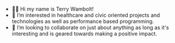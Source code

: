 - 👋🏽 Hi my name is Terry Wambolt!
- 👀 I’m interested in healthcare and civic oriented projects and technologies as well as performance based programming.
- 🤝 I’m looking to collaborate on just about anything as long as it's interesting and is geared towards making a positive impact.
<!---
twambolt/twambolt is a ✨ special ✨ repository because its `README.md` (this file) appears on your GitHub profile.
You can click the Preview link to take a look at your changes.
--->
